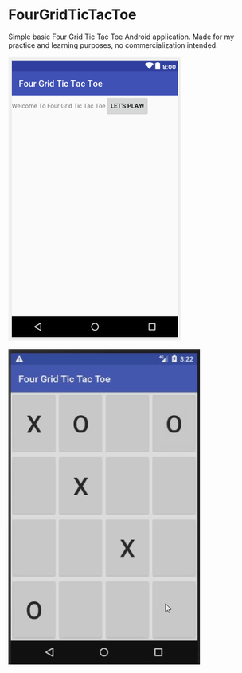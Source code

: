 # FourGridTicTacToe
Simple basic Four Grid Tic Tac Toe Android application. Made for my practice and learning purposes, no commercialization intended.

![WelcomeScreen](https://raw.githubusercontent.com/amirulhendra/FourGridTicTacToe/master/images/WelcomeButton.PNG)

![MainActivity](https://github.com/amirulhendra/FourGridTicTacToe/blob/master/images/MainActivity.PNG?raw=true)
